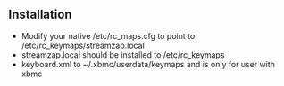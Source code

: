 ## Installation
* Modify your native /etc/rc_maps.cfg to point to /etc/rc_keymaps/streamzap.local
* streamzap.local should be installed to /etc/rc_keymaps
* keyboard.xml to ~/.xbmc/userdata/keymaps and is only for user with xbmc
